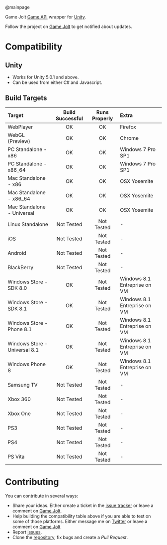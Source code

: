@mainpage

Game Jolt [Game API](http://gamejolt.com/api/doc/game/) wrapper for [Unity](http://unity3d.com/).

Follow the project on [Game Jolt](http://gamejolt.com/games/unity-api/15887) to get notified about updates.
# Compatibility

## Unity

- Works for Unity 5.0.1 and above.
- Can be used from either C# and Javascript.

## Build Targets

Target | Build Successful | Runs Properly | Extra
:--- | :---: | :---: | :---
WebPlayer | OK | OK | Firefox
WebGL (Preview) | OK | OK | Chrome
PC Standalone - x86 | OK | OK | Windows 7 Pro SP1
PC Standalone - x86_64 | OK | OK | Windows 7 Pro SP1
Mac Standalone - x86 | OK | OK | OSX Yosemite
Mac Standalone - x86_64 | OK | OK | OSX Yosemite
Mac Standalone - Universal | OK | OK | OSX Yosemite
Linux Standalone | Not Tested | Not Tested | -
iOS | Not Tested | Not Tested | -
Android | Not Tested | Not Tested | -
BlackBerry | Not Tested | Not Tested | -
Windows Store - SDK 8.0 | OK | Not Tested | Windows 8.1 Entreprise on VM
Windows Store - SDK 8.1 | OK | Not Tested | Windows 8.1 Entreprise on VM
Windows Store - Phone 8.1 | OK | Not Tested | Windows 8.1 Entreprise on VM
Windows Store - Universal 8.1 | OK | Not Tested | Windows 8.1 Entreprise on VM
Windows Phone 8 | OK | Not Tested | Windows 8.1 Entreprise on VM
Samsung TV | Not Tested | Not Tested | -
Xbox 360 | Not Tested | Not Tested | -
Xbox One | Not Tested | Not Tested | -
PS3 | Not Tested | Not Tested | -
PS4 | Not Tested | Not Tested | -
PS Vita | Not Tested | Not Tested | -

# Contributing

You can contribute in several ways:
- Share your ideas. Either create a ticket in the [issue tracker](https://github.com/loicteixeira/gj-unity-api/issues) or leave a comment on [Game Jolt](http://gamejolt.com/games/unity-api/15887).
- Help building the compatibility table above if you are able to test on some of those platforms. Either message me on [Twitter](https://twitter.com/loicteixeira) or leave a comment on [Game Jolt](http://gamejolt.com/games/unity-api/15887)
- Report [issues](https://github.com/loicteixeira/gj-unity-api/issues).
- Clone the [repository](https://github.com/loicteixeira/gj-unity-api/issues), fix bugs and create a *Pull Request*.
